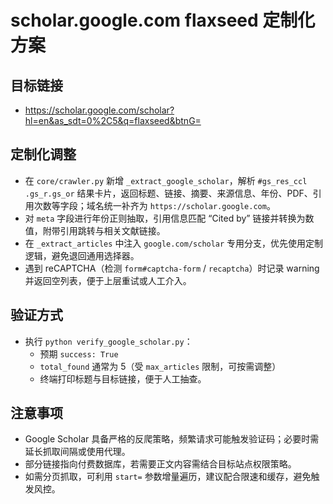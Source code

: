 ﻿# scholar.google.com flaxseed 定制化方案

## 目标链接
- https://scholar.google.com/scholar?hl=en&as_sdt=0%2C5&q=flaxseed&btnG=

## 定制化调整
- 在 `core/crawler.py` 新增 `_extract_google_scholar`，解析 `#gs_res_ccl .gs_r.gs_or` 结果卡片，返回标题、链接、摘要、来源信息、年份、PDF、引用次数等字段；域名统一补齐为 `https://scholar.google.com`。
- 对 `meta` 字段进行年份正则抽取，引用信息匹配 “Cited by” 链接并转换为数值，附带引用跳转与相关文献链接。
- 在 `_extract_articles` 中注入 `google.com/scholar` 专用分支，优先使用定制逻辑，避免退回通用选择器。
- 遇到 reCAPTCHA（检测 `form#captcha-form` / `recaptcha`）时记录 warning 并返回空列表，便于上层重试或人工介入。

## 验证方式
- 执行 `python verify_google_scholar.py`：
  - 预期 `success: True`
  - `total_found` 通常为 5（受 `max_articles` 限制，可按需调整）
  - 终端打印标题与目标链接，便于人工抽查。

## 注意事项
- Google Scholar 具备严格的反爬策略，频繁请求可能触发验证码；必要时需延长抓取间隔或使用代理。
- 部分链接指向付费数据库，若需要正文内容需结合目标站点权限策略。
- 如需分页抓取，可利用 `start=` 参数增量遍历，建议配合限速和缓存，避免触发风控。
